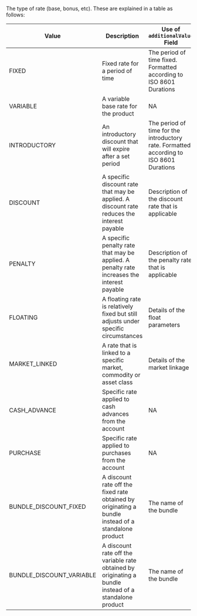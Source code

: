
The type of rate (base, bonus, etc). These are explained in a table as follows:

| Value | Description | Use of `additionalValue` Field
|-------|-------------|-------------------------------|
FIXED | Fixed rate for a period of time | The period of time fixed. Formatted according to ISO 8601 Durations
VARIABLE | A variable base rate for the product | NA
INTRODUCTORY | An introductory discount that will expire after a set period | The period of time for the introductory rate. Formatted according to ISO 8601 Durations
DISCOUNT | A specific discount rate that may be applied. A discount rate reduces the interest payable | Description of the discount rate that is applicable
PENALTY | A specific penalty rate that may be applied. A penalty rate increases the interest payable | Description of the penalty rate that is applicable
FLOATING | A floating rate is relatively fixed but still adjusts under specific circumstances | Details of the float parameters
MARKET_LINKED | A rate that is linked to a specific market, commodity or asset class | Details of the market linkage
CASH_ADVANCE | Specific rate applied to cash advances from the account | NA
PURCHASE | Specific rate applied to purchases from the account | NA
BUNDLE_DISCOUNT_FIXED | A discount rate off the fixed rate obtained by originating a bundle instead of a standalone product | The name of the bundle
BUNDLE_DISCOUNT_VARIABLE | A discount rate off the variable rate obtained by originating a bundle instead of a standalone product | The name of the bundle
